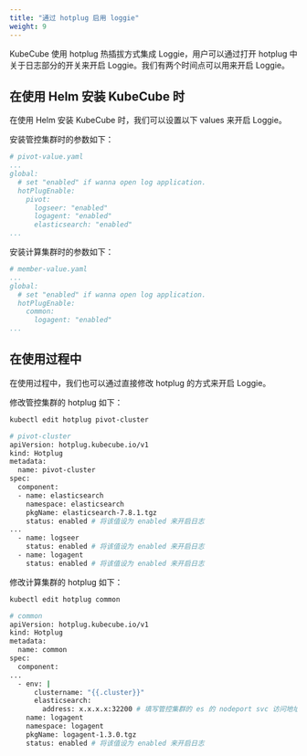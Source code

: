 ```yaml
---
title: "通过 hotplug 启用 loggie"
weight: 9
---
```


KubeCube 使用 hotplug 热插拔方式集成 Loggie，用户可以通过打开 hotplug 中关于日志部分的开关来开启 Loggie。我们有两个时间点可以用来开启 Loggie。

## 在使用 Helm 安装 KubeCube 时

在使用 Helm 安装 KubeCube 时，我们可以设置以下 values 来开启 Loggie。

安装管控集群时的参数如下：

```yaml
# pivot-value.yaml
...
global:
  # set "enabled" if wanna open log application.
  hotPlugEnable:
    pivot:
      logseer: "enabled" 
      logagent: "enabled"
      elasticsearch: "enabled"
...
```

安装计算集群时的参数如下：

```yaml
# member-value.yaml
...
global:    
  # set "enabled" if wanna open log application.
  hotPlugEnable:
    common:
      logagent: "enabled"
...
```

## 在使用过程中

在使用过程中，我们也可以通过直接修改 hotplug 的方式来开启 Loggie。

修改管控集群的 hotplug 如下：

```bash
kubectl edit hotplug pivot-cluster

# pivot-cluster
apiVersion: hotplug.kubecube.io/v1
kind: Hotplug
metadata:
  name: pivot-cluster
spec:
  component:
  - name: elasticsearch
    namespace: elasticsearch
    pkgName: elasticsearch-7.8.1.tgz
    status: enabled # 将该值设为 enabled 来开启日志
...
  - name: logseer
    status: enabled # 将该值设为 enabled 来开启日志
  - name: logagent
    status: enabled # 将该值设为 enabled 来开启日志
```

修改计算集群的 hotplug 如下：

```bash
kubectl edit hotplug common

# common
apiVersion: hotplug.kubecube.io/v1
kind: Hotplug
metadata:
  name: common
spec:
  component:
...
  - env: |
      clustername: "{{.cluster}}"
      elasticsearch:
        address: x.x.x.x:32200 # 填写管控集群的 es 的 nodeport svc 访问地址，一般为 {nodeIP}:32200
    name: logagent
    namespace: logagent
    pkgName: logagent-1.3.0.tgz
    status: enabled # 将该值设为 enabled 来开启日志
```